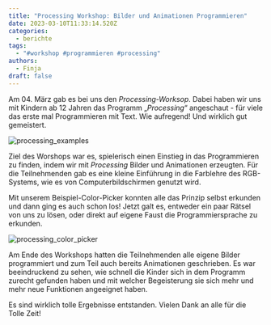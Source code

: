 ```yaml
---
title: "Processing Workshop: Bilder und Animationen Programmieren"
date: 2023-03-10T11:33:14.520Z
categories:
  - berichte
tags:
  - "#workshop #programmieren #processing"
authors:
  - Finja
draft: false
---
```

Am 04. März gab es bei uns den *Processing-Worksop*. Dabei haben wir uns mit Kindern ab 12 Jahren das Programm „*Processing*“ angeschaut - für viele das erste mal Programmieren mit Text. Wie aufregend! Und wirklich gut gemeistert.

![processing_examples](/images/cms/processing_examples.jpg "Processing Beispiele")

[](<>)Ziel des Worshops war es, spielerisch einen Einstieg in das Programmieren zu finden, indem wir mit *Processing* Bilder und Animationen erzeugten. Für die Teilnehmenden gab es eine kleine Einführung in die Farblehre des RGB-Systems, wie es von Computerbildschirmen genutzt wird.

Mit unserem Beispiel-Color-Picker konnten alle das Prinzip selbst erkunden und dann ging es auch schon los! Jetzt galt es, entweder ein paar Rätsel von uns zu lösen, oder direkt auf eigene Faust die Programmiersprache zu erkunden.

![processing_color_picker](/images/cms/processing_color_picker.png "Processing Color Picker")

Am Ende des Workshops hatten die Teilnehmenden alle eigene Bilder programmiert und zum Teil auch bereits Animationen geschrieben. Es war beeindruckend zu sehen, wie schnell die Kinder sich in dem Programm zurecht gefunden haben und mit welcher Begeisterung sie sich mehr und mehr neue Funktionen angeeignet haben.

Es sind wirklich tolle Ergebnisse entstanden. Vielen Dank an alle für die Tolle Zeit!
